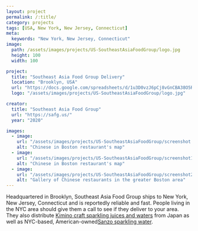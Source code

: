 ```yaml
---
layout: project
permalink: /:title/
category: projects
tags: [USA, New York, New Jersey, Connecticut]
meta:
  keywords: "New York, New Jersey, Connecticut"
image:
  path: /assets/images/projects/US-SoutheastAsiaFoodGroup/logo.jpg
  height: 100
  width: 100

project:
  title: "Southeast Asia Food Group Delivery"
  location: "Brooklyn, USA"
  url: "https://docs.google.com/spreadsheets/d/1u3D0vzJ6pCj8vGnCBA38O5R0P8E9JYJ2dvXZPhpCuQk/edit#gid=21026859"
  logo: "/assets/images/projects/US-SoutheastAsiaFoodGroup/logo.jpg"

creator:
  title: "Southeast Asia Food Group"
  url: "https://safg.us/"
  year: "2020"

images:
  - image:
    url: "/assets/images/projects/US-SoutheastAsiaFoodGroup/screenshot.jpg"
    alt: "Chinese in Boston restaurant's map"
  - image:
    url: "/assets/images/projects/US-SoutheastAsiaFoodGroup/screenshot1.jpg"
    alt: "Chinese in Boston restaurant's map"
  - image:
    url: "/assets/images/projects/US-SoutheastAsiaFoodGroup/screenshot2.jpg"
    alt: "Gallery of Chinese restaurants in the greater Boston area"
---
```

<p>Headquartered in Brooklyn, Southeast Asia Food Group ships to New York, New Jersey, Connecticut and is reportedly reliable and fast. People living in the NYC area should give them a call to see if they deliver to your area. They also distribute <a href="https://us.kimino.com/">Kimino craft sparkling juices and waters</a> from Japan as well as NYC-based, American-owned<a href="https://www.drinksanzo.com/">Sanzo sparkling water</a>.</p>
